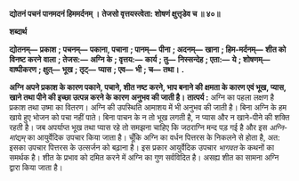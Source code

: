 **द्योतनं पचनं पानमदनं हिममर्दनम् ।** **तेजसो वृत्तयस्त्वेता: शोषणं क्षुत्तृडेव च ॥ ४०॥** 

**शब्दार्थ** 

**द्योतनम्—** **प्रकाश** **; पचनम्—** **पकाना, पचाना** **; पानम्—** **पीना** **; अदनम्—** **खाना** **; हिम-मर्दनम्—** **शीत को विनष्ट करने** **वाला** **; तेजस:—** **अग्नि के** **; वृत्तय:—** **कार्य** **; तु—** **निस्सन्देह** **; एता:—** **ये** **; शोषणम्—** **वाष्पीकरण** **; क्षुत्—** **भूख** **; तृट्—** **प्यास** **; एव—** **भी** **; च—** **तथा।** **.** 

**अग्नि अपने प्रकाश के कारण पकाने, पचाने, शीत नष्ट करने, भाप बनाने की** **क्षमता के कारण एवं भूख, प्यास, खाने तथा पीने की इच्छा उत्पन्न करने के कारण** **अनुभव की जाती है।** **तात्पर्य :** अग्नि का पहला लक्षण है प्रकाश तथा उष्मा का वितरण। अग्नि की उपस्थिति आमाशय में भी अनुभव की जाती है। बिना अग्नि के हम खाये हुए भोजन को पचा नहीं पाते। बिना पाचन के न तो भूख लगती है, न प्यास और न खाने-पीने की शक्ति रहती है। जब अपर्याप्त भूख तथा प्यास रहे तो समझना चाहिए कि जठराग्नि मन्द पड़ गई है और इस *अग्नि-मांद्यम्* का आयुर्वेदिक उपचार किया जाता है। चूँकि अग्नि का वर्धन पित्तरस के निकलने से होता है, अत: इसका उपचार पित्तरस के उत्सर्जन को बढ़ाना है। इस प्रकार आयुर्वेदिक उपचार *भागवत* के कथनों का समर्थक है। शीत के प्रभाव को दमित करने में अग्नि का गुण सर्वविदित है। असह्य शीत का सामना अग्नि द्वारा किया जाता है।  